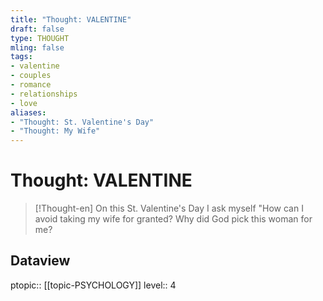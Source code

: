 ```yaml
---
title: "Thought: VALENTINE"
draft: false
type: THOUGHT
mling: false
tags:
- valentine
- couples
- romance
- relationships
- love
aliases:
- "Thought: St. Valentine's Day"
- "Thought: My Wife"
---
```

# Thought: VALENTINE
> [!Thought-en]
> On this St. Valentine's Day I ask myself "How can I avoid taking my wife for granted?
> Why did God pick this woman for me?

## Dataview
ptopic:: [[topic-PSYCHOLOGY]]
level:: 4
